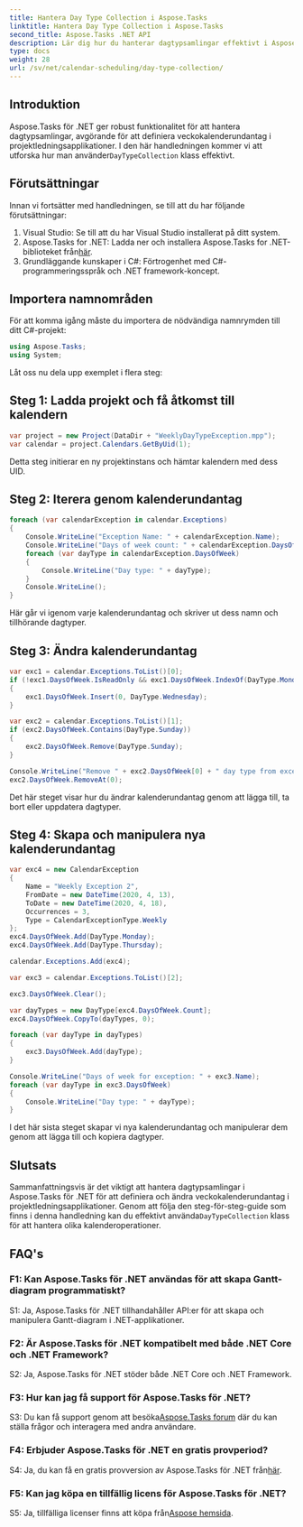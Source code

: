 ```yaml
---
title: Hantera Day Type Collection i Aspose.Tasks
linktitle: Hantera Day Type Collection i Aspose.Tasks
second_title: Aspose.Tasks .NET API
description: Lär dig hur du hanterar dagtypsamlingar effektivt i Aspose.Tasks för .NET. Skapa, ändra och manipulera kalenderundantag med lätthet.
type: docs
weight: 28
url: /sv/net/calendar-scheduling/day-type-collection/
---
```

## Introduktion

 Aspose.Tasks för .NET ger robust funktionalitet för att hantera dagtypsamlingar, avgörande för att definiera veckokalenderundantag i projektledningsapplikationer. I den här handledningen kommer vi att utforska hur man använder`DayTypeCollection` klass effektivt. 

## Förutsättningar

Innan vi fortsätter med handledningen, se till att du har följande förutsättningar:

1. Visual Studio: Se till att du har Visual Studio installerat på ditt system.
2.  Aspose.Tasks for .NET: Ladda ner och installera Aspose.Tasks for .NET-biblioteket från[här](https://releases.aspose.com/tasks/net/).
3. Grundläggande kunskaper i C#: Förtrogenhet med C#-programmeringsspråk och .NET framework-koncept.

## Importera namnområden

För att komma igång måste du importera de nödvändiga namnrymden till ditt C#-projekt:

```csharp
using Aspose.Tasks;
using System;


```

Låt oss nu dela upp exemplet i flera steg:

## Steg 1: Ladda projekt och få åtkomst till kalendern

```csharp
var project = new Project(DataDir + "WeeklyDayTypeException.mpp");
var calendar = project.Calendars.GetByUid(1);
```

Detta steg initierar en ny projektinstans och hämtar kalendern med dess UID.

## Steg 2: Iterera genom kalenderundantag

```csharp
foreach (var calendarException in calendar.Exceptions)
{
    Console.WriteLine("Exception Name: " + calendarException.Name);
    Console.WriteLine("Days of week count: " + calendarException.DaysOfWeek.Count);
    foreach (var dayType in calendarException.DaysOfWeek)
    {
        Console.WriteLine("Day type: " + dayType);
    }
    Console.WriteLine();
}
```

Här går vi igenom varje kalenderundantag och skriver ut dess namn och tillhörande dagtyper.

## Steg 3: Ändra kalenderundantag

```csharp
var exc1 = calendar.Exceptions.ToList()[0];
if (!exc1.DaysOfWeek.IsReadOnly && exc1.DaysOfWeek.IndexOf(DayType.Monday) < 0)
{
    exc1.DaysOfWeek.Insert(0, DayType.Wednesday);
}

var exc2 = calendar.Exceptions.ToList()[1];
if (exc2.DaysOfWeek.Contains(DayType.Sunday))
{
    exc2.DaysOfWeek.Remove(DayType.Sunday);
}

Console.WriteLine("Remove " + exc2.DaysOfWeek[0] + " day type from exception by index...");
exc2.DaysOfWeek.RemoveAt(0);
```

Det här steget visar hur du ändrar kalenderundantag genom att lägga till, ta bort eller uppdatera dagtyper.

## Steg 4: Skapa och manipulera nya kalenderundantag

```csharp
var exc4 = new CalendarException
{
    Name = "Weekly Exception 2",
    FromDate = new DateTime(2020, 4, 13),
    ToDate = new DateTime(2020, 4, 18),
    Occurrences = 3,
    Type = CalendarExceptionType.Weekly
};
exc4.DaysOfWeek.Add(DayType.Monday);
exc4.DaysOfWeek.Add(DayType.Thursday);

calendar.Exceptions.Add(exc4);

var exc3 = calendar.Exceptions.ToList()[2];

exc3.DaysOfWeek.Clear();

var dayTypes = new DayType[exc4.DaysOfWeek.Count];
exc4.DaysOfWeek.CopyTo(dayTypes, 0);

foreach (var dayType in dayTypes)
{
    exc3.DaysOfWeek.Add(dayType);
}

Console.WriteLine("Days of week for exception: " + exc3.Name);
foreach (var dayType in exc3.DaysOfWeek)
{
    Console.WriteLine("Day type: " + dayType);
}
```

I det här sista steget skapar vi nya kalenderundantag och manipulerar dem genom att lägga till och kopiera dagtyper.

## Slutsats

 Sammanfattningsvis är det viktigt att hantera dagtypsamlingar i Aspose.Tasks för .NET för att definiera och ändra veckokalenderundantag i projektledningsapplikationer. Genom att följa den steg-för-steg-guide som finns i denna handledning kan du effektivt använda`DayTypeCollection` klass för att hantera olika kalenderoperationer.

## FAQ's

### F1: Kan Aspose.Tasks för .NET användas för att skapa Gantt-diagram programmatiskt?

S1: Ja, Aspose.Tasks för .NET tillhandahåller API:er för att skapa och manipulera Gantt-diagram i .NET-applikationer.

### F2: Är Aspose.Tasks för .NET kompatibelt med både .NET Core och .NET Framework?

S2: Ja, Aspose.Tasks för .NET stöder både .NET Core och .NET Framework.

### F3: Hur kan jag få support för Aspose.Tasks för .NET?

 S3: Du kan få support genom att besöka[Aspose.Tasks forum](https://forum.aspose.com/c/tasks/15) där du kan ställa frågor och interagera med andra användare.

### F4: Erbjuder Aspose.Tasks för .NET en gratis provperiod?

 S4: Ja, du kan få en gratis provversion av Aspose.Tasks för .NET från[här](https://releases.aspose.com/).

### F5: Kan jag köpa en tillfällig licens för Aspose.Tasks för .NET?

 S5: Ja, tillfälliga licenser finns att köpa från[Aspose hemsida](https://purchase.aspose.com/temporary-license/).